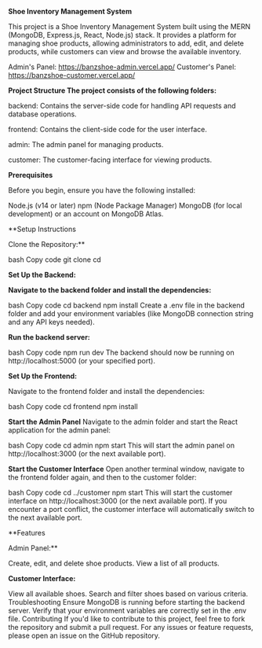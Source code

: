 **Shoe Inventory Management System**

This project is a Shoe Inventory Management System built using the MERN (MongoDB, Express.js, React, Node.js) stack. It provides a platform for managing shoe products, allowing administrators to add, edit, and delete products, while customers can view and browse the available inventory.

Admin's Panel: https://banzshoe-admin.vercel.app/
Customer's Panel: https://banzshoe-customer.vercel.app/

**Project Structure
The project consists of the following folders:**

backend: Contains the server-side code for handling API requests and database operations.

frontend: Contains the client-side code for the user interface.

admin: The admin panel for managing products.

customer: The customer-facing interface for viewing products.



**Prerequisites**

Before you begin, ensure you have the following installed:


Node.js (v14 or later)
npm (Node Package Manager)
MongoDB (for local development) or an account on MongoDB Atlas.

**Setup Instructions

Clone the Repository:**

bash
Copy code
git clone <repository-url>
cd <project-folder>


**Set Up the Backend:**

**Navigate to the backend folder and install the dependencies:**

bash
Copy code
cd backend
npm install
Create a .env file in the backend folder and add your environment variables (like MongoDB connection string and any API keys needed).


**Run the backend server:**


bash
Copy code
npm run dev
The backend should now be running on http://localhost:5000 (or your specified port).


**Set Up the Frontend:**

Navigate to the frontend folder and install the dependencies:

bash
Copy code
cd frontend
npm install


**Start the Admin Panel**
Navigate to the admin folder and start the React application for the admin panel:

bash
Copy code
cd admin
npm start
This will start the admin panel on http://localhost:3000 (or the next available port).


**Start the Customer Interface**
Open another terminal window, navigate to the frontend folder again, and then to the customer folder:

bash
Copy code
cd ../customer
npm start
This will start the customer interface on http://localhost:3000 (or the next available port). If you encounter a port conflict, the customer interface will automatically switch to the next available port.

**Features

Admin Panel:**

Create, edit, and delete shoe products.
View a list of all products.


**Customer Interface:**

View all available shoes.
Search and filter shoes based on various criteria.
Troubleshooting
Ensure MongoDB is running before starting the backend server.
Verify that your environment variables are correctly set in the .env file.
Contributing
If you'd like to contribute to this project, feel free to fork the repository and submit a pull request. For any issues or feature requests, please open an issue on the GitHub repository.

